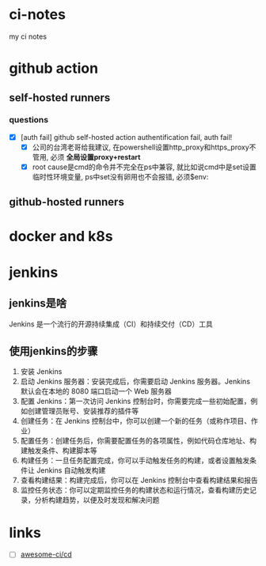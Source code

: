 # ci-notes
my ci notes
# github action
## self-hosted runners
### questions
- [x] [auth fail] github self-hosted action authentification fail, auth fail!
  - [x] 公司的台湾老哥给我建议, 在powershell设置http_proxy和https_proxy不管用, 必须 **全局设置proxy+restart**
  - [x] root cause是cmd的命令并不完全在ps中兼容, 就比如说cmd中是set设置临时性环境变量, ps中set没有卵用也不会报错, 必须$env:
## github-hosted runners
# docker and k8s
# jenkins
## jenkins是啥
Jenkins 是一个流行的开源持续集成（CI）和持续交付（CD）工具
## 使用jenkins的步骤
1. 安装 Jenkins
2. 启动 Jenkins 服务器：安装完成后，你需要启动 Jenkins 服务器。Jenkins 默认会在本地的 8080 端口启动一个 Web 服务器
3. 配置 Jenkins：第一次访问 Jenkins 控制台时，你需要完成一些初始配置，例如创建管理员账号、安装推荐的插件等
4. 创建任务：在 Jenkins 控制台中，你可以创建一个新的任务（或称作项目、作业）
5. 配置任务：创建任务后，你需要配置任务的各项属性，例如代码仓库地址、构建触发条件、构建脚本等
6. 构建任务：一旦任务配置完成，你可以手动触发任务的构建，或者设置触发条件让 Jenkins 自动触发构建
7. 查看构建结果：构建完成后，你可以在 Jenkins 控制台中查看构建结果和报告
8. 监控任务状态：你可以定期监控任务的构建状态和运行情况，查看构建历史记录，分析构建趋势，以便及时发现和解决问题
# links
- [ ] [awesome-ci/cd](https://github.com/myugan/awesome-cicd-security)
